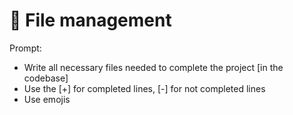 # 📁 File management
Prompt:
- Write all necessary files needed to complete the project [in the codebase]
- Use the [+] for completed lines, [-] for not completed lines
- Use emojis
